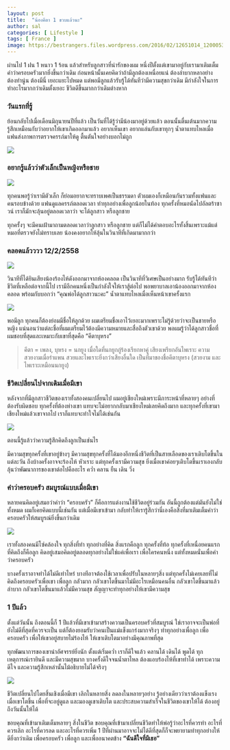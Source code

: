 ```yaml
---
layout: post
title:  "น้องคีตา 1 ขวบแล้วนะ"
author: sal
categories: [ Lifestyle ]
tags: [ France ]
image: https://bestrangers.files.wordpress.com/2016/02/12651014_1200053476690872_184242323770386809_n.jpeg
---
```


ผ่านไป 1 ฝน 1 หนาว 1 ร้อน แล้วสำหรับลูกสาวที่น่ารักของผม หนึ่งปีตั้งแต่เขามาอยู่กับเรามาเติมเต็มคำว่าครอบครัวมากยิ่งขึ้นกว่าเดิม ก่อนหน้านั้นเคยคิดว่าถ้ามีลูกต้องเหนื่อยแน่ ต้องลำบากหลาอย่าง ต้องทำนู่น ต้องมีนี่ เยอะแยะไปหมด แต่พอมีลูกแล้วรับรู้ได้ทันทีว่ามีความสุขกว่าเดิม มีกำลังใจในการทำอะไรมากกว่าเดิมตั้งเยอะ ชีวิตดีขึ้นมากกว่าเดิมต่างหาก

### วันแรกที่รู้
ย้อนกลับไปเมื่อเดือนมิถุนายนปีที่แล้ว เป็นวันที่ได้รู้ว่ามีน้องมาอยู่ด้วยแล้ว ตอนนั้นตื่นเต้นมากความรู้สึกเหมือนกับว่าอยากให้เขาเกิดออกมาแล้ว อยากเห็นเขา อยากแล่นกับเขาทุกๆ น้ำตาแทบไหลเมื่อแฟนส่งภาพการตรวจครรภ์มาให้ดู ตื้นตันใจอย่างบอกไม่ถูก

<img src="https://bestrangers.files.wordpress.com/2016/02/10868106_10205116211882427_2042933946744242988_n.jpg">

### อยากรู้แล้วว่าตัวเล็กเป็นหญิงหรือชาย

<img src="https://bestrangers.files.wordpress.com/2016/02/10583051_10204164378447186_6758841327279638555_o1.jpg">

ทุกคนพอรู้ว่าเรามีตัวเล็ก ก็ย่อมอยากจะทราบเพศเป็นธรรมดา ตัวผมเองก็เหมือนกันรวมทั้งแฟนและคนรอบข้างด้วย แฟนดูแลครรภ์ตลอดเวลา ทำทุกอย่างเพื่อลูกน้อยในท้อง ทุกครั้งที่หมอนัดไปอัลตร้าซาวน์ เราก็มักจะลุ้นอยู่ตลอดเวลาว่า จะได้ลูกสาว หรือลูกชาย

ทุกครั้งๆ จะมีคนเฝ้ามาถามตลอดเวลาว่าลูกสาว หรือลูกชาย แต่ก็ไม่ได้คำตอบอะไรทั้งสิ้นเพราะแม้แต่หมอที่ตรวจยังไม่ทราบเลย น้องคงอยากให้ลุ้นในวินาทีที่เกิดมามากกว่า

### คลอดแล้วววว 12/2/2558

<img src="https://bestrangers.files.wordpress.com/2016/02/10868169_800939129980457_9174848381609416999_n.jpg">

วินาทีที่ได้ยินเสียงน้องร้องไห้ดังออกมาจากห้องคลอด เป็นวินาทีที่วิเศษเป็นอย่างมาก รับรู้ได้ทันทีว่าชีวิตที่เหลือต่อจากนี้ไป เรามีอีกคนหนึ่งเป็นกำลังใจให้เราสู้ต่อไป พอพยาบาลเอาน้องออกมาจากห้องคลอด พร้อมกับบอกว่า “คุณพ่อได้ลูกสาวนะคะ” น้ำตาแทบไหลเมื่อเห็นหน้าเขาครั้งแรก

<img src="https://bestrangers.files.wordpress.com/2016/02/604108_995465690482986_3869605357488439353_n.jpg">

พอมีลูก ทุกคนก็ต้องย่อมมีชื่อให้ลูกด้วย ผมเตรียมชื่อเอาไว้เยอะมากเพราะไม่รู้ด้วยว่าจะเป็นชายหรือหญิง แน่นอนว่าแต่ละชื่อที่ผมเตรียมไว้ต้องมีความหมายและสื่อถึงตัวเขาด้วย พอผมรู้ว่าได้ลูกสาวชื่อที่ผมชอบที่สุดและเหมาะกับเขาที่สุดคือ <span class="spoiler">“คีตาบุหรง”</span>

> คีตา = เพลง, บุหรง = นกยูง เมื่อใดที่นกยูกกู่ร้องเรียกหาคู่ เสียงเพรียกอันไพเราะ ความสวยงามเมื่อรำแพน สวยและไพเราะยิ่งกว่าเสียงอื่นใด เป็นที่มาของชื่อคีตาบุหรง (สวยงาม และไพเราะเหมือนนกยูง)

### ชีวิตเปลี่ยนไปจากเดิมเมื่อมีเขา​
หลังจากที่มีลูกสาวชีวิตของเราทั้งสองคนเปลี่ยนไป ผมอยู่เชียงใหม่เพราะมีภาระหน้าที่หลายๆ อย่างที่ต้องรับผิดชอบ ทุกครั้งที่ต้องห่างเขา แทบจะไม่อยากกลับมาเชียงใหม่เลยคิดถึงมาก และทุกครั้งที่เขามาเชียงใหม่แล้วเขาจากไป เราก็แทบจะทำใจไม่ได้เช่นกัน

<img src="https://bestrangers.files.wordpress.com/2016/02/10374919_10207680168259734_5004898916597046586_n.jpg">

ตอนนี้รู้แล้วว่าความรู้สึกคิดถึงลูกเป็นเช่นไร

มีความสุขทุกครั้งที่เขาอยู่ข้างๆ มีความสุขทุกครั้งที่ได้มองอีกหนึ่งชีวิตที่เป็นสายเลือดของเราเติบโตขึ้นในแต่ละวัน ถึงบ้างครั้งอาจจะร้องไห้ หัวเราะ แต่ทุกครั้งเรามีความสุข ยิ่งเมื่อเขาค่อยๆเติบโตขึ้นเราเองกลับลุ้นว่าพัฒนาการของเขาต่อไปคืออะไร คว่ำ คลาน ยืน เดิน วิ่ง

### คำว่าครอบครัว สมบูรณ์แบบเมื่อมีเขา
หลายคนคิดอยู่เสมอว่าคำว่า “ครอบครัว” ก็คือการแต่งงานใช้ชีวิตอยู่ร่วมกัน อันนี้ถูกต้องแต่มันยังไม่ใช่ทั้งหมด ผมก็เคยคิดแบบนี้เช่นกัน แต่เมื่อมีเขาเข้ามา กลับทำให้เรารู้สึกว่านี่เองคือสิ่งที่มาเติมเต็มคำว่าครอบครัวให้สมบูรณ์ยิ่งขึ้นกว่าเดิม

<img src="https://bestrangers.files.wordpress.com/2016/02/10167967_1204381532924733_2992105602043496820_n.jpg">

เราทั้งสองคนมีโซ่คล้องใจ ทุกสิ่งที่ทำ ทุกอย่างที่คิด สิ่งแรกคือลูก ทุกครั้งที่ท้อ ทุกครั้งที่เหนื่อยคนแรกที่คิดถึงก็คือลูก คิดอยู่เสมอคิดอยู่ตลอดทุกอย่างไม่ใช่แค่เพื่อเรา เพื่อใครคนหนึ่ง แต่ทั้งหมดนั่นเพื่อคำว่าครอบครัว

บางครั้งเราอาจทำได้ไม่ดีเท่าไหร่ บางทีอาจต้องใช้เวลาเพื่อปรับในหลายๆสิ่ง แต่ทุกครั้งไม่เคยเลยที่ไม่คิดถึงครอบครัวเพื่อเขา เพื่อลูก กลัวมาก กลัวเขาโตขึ้นมาไม่มีอะไรเหมือนคนอื่น กลัวเขาโตขึ้นมาแล้วลำบาก กลัวเขาโตขึ้นมาแล้วไม่มีความสุข สัญญาจะทำทุกอย่างให้เขามีความสุข

### 1 ปีแล้ว
ตั้งแต่วันนั้น ถึงตอนนี้ก็ 1 ปีแล้วที่มีเขาเข้ามาสร้างความเป็นครอบครัวที่สมบูรณ์ ใช่เราอาจจะเป็นพ่อที่ยังไม่ดีที่สุดที่ควรจะเป็น แต่ก็ต้องยอมรับว่าคนเป็นแม่แข็งแกร่งมากจริงๆ ทำทุกอย่างเพื่อลูก เพื่อครอบครัว เพื่อให้เขาอยู่สบายไม่ร้องไห้ ให้เขาเติบโตมาอย่างมีคุณภาพที่สุด

ทุกพัฒนาการของเขาน่าอัศจรรย์ยิ่งนัก ตั้งแต่เริ่มคว่ำ เราก็ดีใจแล้ว คลานได้ เดินได้ พูดได้ ทุกเหตุการณ์เรายินดี และมีความสุขมาก บางครั้งดีใจจนน้ำตาไหล ต้องแอบร้องไห้ที่เขาทำได้ เพราะความดีใจ และความรู้สึกเหล่านั้นไม้อธิบายไม่ได้จริงๆ

<img src="https://bestrangers.files.wordpress.com/2016/02/1915310_1203776859651867_8809023510937172606_n.jpg">

ชีวิตเปลี่ยนไปโดยสิ้นเชิงเมื่อมีเขา เลิกในหลายสิ่ง ลดลงในหลายๆอย่าง รู้อย่างเดียวว่าเราต้องแข็งเรงเมื่อเขาโตขึ้น เพื่อที่จะอยู่ดูแล และมองดูเขาเติบโต และประสบความสำเร็จในชีวิตของเขาให้ได้ ต้องอยู่ถึงวันนั้นให้ได้

ขอบคุณที่เข้ามาเติมเต็มหลายๆ สิ่งในชีวิต ขอบคุณที่เข้ามาเปลี่ยนชีวิตทำให้พ่อรู้ว่าอะไรที่ควรทำ อะไรที่ควรเลิก อะไรที่ควรลด และอะไรที่ควรเพิ่ม 1 ปีที่ผ่านมาอาจจะไม่ได้ดีที่สุดก็ก็จะพยายามทำทุกอย่างให้ดียิ่งกว่าเดิม เพื่อครอบครัว เพื่อลูก และเพื่ออนาคตข้าง **“ฉันดีใจที่มีเธอ”**